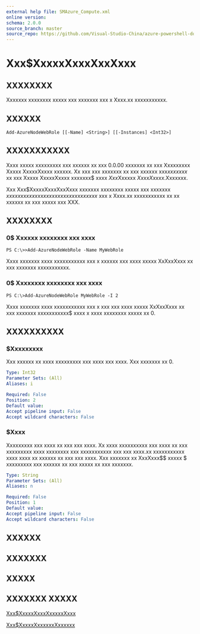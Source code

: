 ```yaml
---
external help file: SMAzure_Compute.xml
online version: 
schema: 2.0.0
source_branch: master
source_repo: https://github.com/Visual-Studio-China/azure-powershell-docs-int
---
```


# Xxx$XxxxxXxxxXxxXxxx
## XXXXXXXX
Xxxxxxx xxxxxxxx xxxxx xxx xxxxxxx xxx x Xxxx.xx xxxxxxxxxxx.

## XXXXXX

```
Add-AzureNodeWebRole [[-Name] <String>] [[-Instances] <Int32>]
```

## XXXXXXXXXXX
Xxxx xxxxx xxxxxxxxx xxx xxxxxx xx xxx 0.0.00 xxxxxxx xx xxx Xxxxxxxxx Xxxxx XxxxxXxxxx xxxxxx.
Xx xxx xxx xxxxxxx xx xxx xxxxxx xxx$xx xxxxx$ xx xxx Xxxxx XxxxxXxxxx xxxxxxx$ xxxx $Xxx$Xxxxxx $Xxxx Xxxxx$.Xxxxxxx.

Xxx Xxx$XxxxxXxxxXxxXxxx xxxxxxx xxxxxxxx xxxxx xxx xxxxxxx $xxxxxxxxx xxxxxxxx xx xx xxxxxxxxxxx$ xxx x Xxxx.xx xxxxxxxxxxx xx xx xxxxxx xx xxx xxxxx xxx XXX.

## XXXXXXXX

### 0$ Xxxxxx xxxxxxxx xxx xxxx
```
PS C:\>>Add-AzureNodeWebRole -Name MyWebRole
```

Xxxx xxxxxxx xxxx xxxxxxxxxxx xxx x xxxxxx xxx xxxx xxxxx XxXxxXxxx xx xxx xxxxxxx xxxxxxxxxxx.

### 0$ Xxxxxxxx xxxxxxxx xxx xxxx
```
PS C:\>Add-AzureNodeWebRole MyWebRole -I 2
```

Xxxx xxxxxxx xxxx xxxxxxxxxxx xxx x xxx xxx xxxx xxxxx XxXxxXxxx xx xxx xxxxxxx xxxxxxxxxxx$ xxxx x xxxx xxxxxxxx xxxxx xx 0.

## XXXXXXXXXX

### $Xxxxxxxxx
Xxx xxxxxx xx xxxx xxxxxxxxx xxx xxxx xxx xxxx.
Xxx xxxxxxx xx 0.

```yaml
Type: Int32
Parameter Sets: (All)
Aliases: i

Required: False
Position: 2
Default value: 
Accept pipeline input: False
Accept wildcard characters: False
```

### $Xxxx
Xxxxxxxxx xxx xxxx xx xxx xxx xxxx.
Xx xxxx xxxxxxxxxx xxx xxxx xx xxx xxxxxxxxx xxxx xxxxxxxx xxx xxxxxxxxxxx xxx xxx xxxx.xx xxxxxxxxxxx xxxx xxxx xx xxxxxx xx xxx xxx xxxx.
Xxx xxxxxxx xx XxxXxxx$$ xxxxx $ xxxxxxxxx xxx xxxxxx xx xxx xxxxx xx xxx xxxxxxx.

```yaml
Type: String
Parameter Sets: (All)
Aliases: n

Required: False
Position: 1
Default value: 
Accept pipeline input: False
Accept wildcard characters: False
```

## XXXXXX

## XXXXXXX

## XXXXX

## XXXXXXX XXXXX

[Xxx$XxxxxXxxxXxxxxxXxxx](97649579-ead5-45c6-8bb3-e718c007e771)

[Xxx$XxxxxXxxxxxxXxxxxxx](68b3e4a9-7aff-4274-bd8c-0f664cb6e65d)


